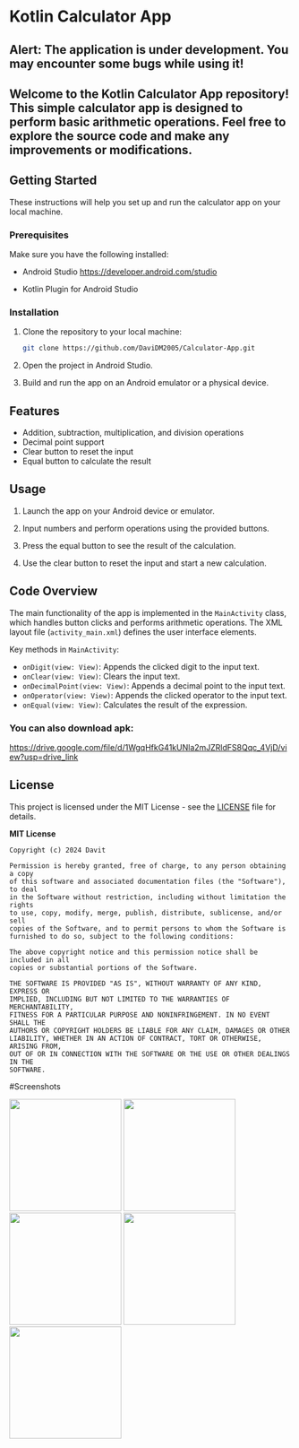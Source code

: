 # Kotlin Calculator App

## Alert: The application is under development. You may encounter some bugs while using it!




## Welcome to the Kotlin Calculator App repository! This simple calculator app is designed to perform basic arithmetic operations. Feel free to explore the source code and make any improvements or modifications.


## Getting Started

These instructions will help you set up and run the calculator app on your local machine.

### Prerequisites

Make sure you have the following installed:

- Android Studio
https://developer.android.com/studio

- Kotlin Plugin for Android Studio

### Installation

1. Clone the repository to your local machine:

   ```bash
   git clone https://github.com/DaviDM2005/Calculator-App.git
   ```

2. Open the project in Android Studio.

3. Build and run the app on an Android emulator or a physical device.

## Features

- Addition, subtraction, multiplication, and division operations
- Decimal point support
- Clear button to reset the input
- Equal button to calculate the result

## Usage

1. Launch the app on your Android device or emulator.

2. Input numbers and perform operations using the provided buttons.

3. Press the equal button to see the result of the calculation.

4. Use the clear button to reset the input and start a new calculation.

## Code Overview

The main functionality of the app is implemented in the `MainActivity` class, which handles button clicks and performs arithmetic operations. The XML layout file (`activity_main.xml`) defines the user interface elements.

Key methods in `MainActivity`:

- `onDigit(view: View)`: Appends the clicked digit to the input text.
- `onClear(view: View)`: Clears the input text.
- `onDecimalPoint(view: View)`: Appends a decimal point to the input text.
- `onOperator(view: View)`: Appends the clicked operator to the input text.
- `onEqual(view: View)`: Calculates the result of the expression.


### You can also download apk:
https://drive.google.com/file/d/1WgqHfkG41kUNla2mJZRldFS8Qqc_4VjD/view?usp=drive_link

## License

This project is licensed under the MIT License - see the [LICENSE](LICENSE) file for details.

**MIT License**

```
Copyright (c) 2024 Davit

Permission is hereby granted, free of charge, to any person obtaining a copy
of this software and associated documentation files (the "Software"), to deal
in the Software without restriction, including without limitation the rights
to use, copy, modify, merge, publish, distribute, sublicense, and/or sell
copies of the Software, and to permit persons to whom the Software is
furnished to do so, subject to the following conditions:

The above copyright notice and this permission notice shall be included in all
copies or substantial portions of the Software.

THE SOFTWARE IS PROVIDED "AS IS", WITHOUT WARRANTY OF ANY KIND, EXPRESS OR
IMPLIED, INCLUDING BUT NOT LIMITED TO THE WARRANTIES OF MERCHANTABILITY,
FITNESS FOR A PARTICULAR PURPOSE AND NONINFRINGEMENT. IN NO EVENT SHALL THE
AUTHORS OR COPYRIGHT HOLDERS BE LIABLE FOR ANY CLAIM, DAMAGES OR OTHER
LIABILITY, WHETHER IN AN ACTION OF CONTRACT, TORT OR OTHERWISE, ARISING FROM,
OUT OF OR IN CONNECTION WITH THE SOFTWARE OR THE USE OR OTHER DEALINGS IN THE
SOFTWARE.
```

#Screenshots

<img src="https://github.com/DaviDM2005/Calculator-App/assets/87268065/0cb53aa0-2b1e-416b-87e2-2fa1328dc2af" style="width: 200px;">
<img src="https://github.com/DaviDM2005/Calculator-App/assets/87268065/0379a543-29be-4135-bfc1-e01221a35559" style="width: 200px;">
<img src="https://github.com/DaviDM2005/Calculator-App/assets/87268065/1d76bba9-5946-42d3-94eb-f260bce6c70f" style="width: 200px;">
<img src="https://github.com/DaviDM2005/Calculator-App/assets/87268065/2308a152-37a9-4461-8b05-e6c72e92ec5d" style="width: 200px;">
<img src="https://github.com/DaviDM2005/Calculator-App/assets/87268065/813d5405-e4f2-44cd-bb4b-eeb219fcae22" style="width: 200px;">


